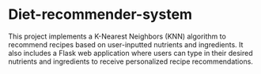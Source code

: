 # Diet-recommender-system

This project implements a K-Nearest Neighbors (KNN) algorithm to recommend recipes based on user-inputted nutrients and ingredients. It also includes a Flask web application where users can type in their desired nutrients and ingredients to receive personalized recipe recommendations.
